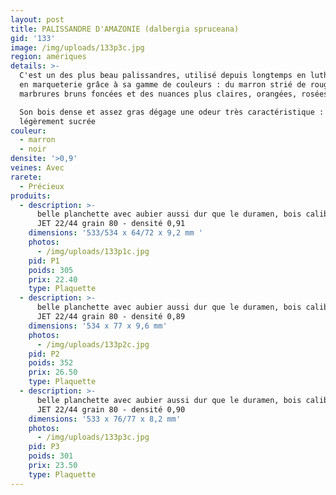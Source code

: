 ```yaml
---
layout: post
title: PALISSANDRE D'AMAZONIE (dalbergia spruceana)
gid: '133'
image: /img/uploads/133p3c.jpg
region: amériques
details: >-
  C'est un des plus beau palissandres, utilisé depuis longtemps en lutherie et
  en marqueterie grâce à sa gamme de couleurs : du marron strié de rouge, des
  marbrures bruns foncées et des nuances plus claires, orangées, rosées. 

  Son bois dense et assez gras dégage une odeur très caractéristique :
  légèrement sucrée
couleur:
  - marron
  - noir
densite: '>0,9'
veines: Avec
rarete:
  - Précieux
produits:
  - description: >-
      belle planchette avec aubier aussi dur que le duramen, bois calibré à la
      JET 22/44 grain 80 - densité 0,91
    dimensions: '533/534 x 64/72 x 9,2 mm '
    photos:
      - /img/uploads/133p1c.jpg
    pid: P1
    poids: 305
    prix: 22.40
    type: Plaquette
  - description: >-
      belle planchette avec aubier aussi dur que le duramen, bois calibré à la
      JET 22/44 grain 80 - densité 0,89
    dimensions: '534 x 77 x 9,6 mm'
    photos:
      - /img/uploads/133p2c.jpg
    pid: P2
    poids: 352
    prix: 26.50
    type: Plaquette
  - description: >-
      belle planchette avec aubier aussi dur que le duramen, bois calibré à la
      JET 22/44 grain 80 - densité 0,90
    dimensions: '533 x 76/77 x 8,2 mm'
    photos:
      - /img/uploads/133p3c.jpg
    pid: P3
    poids: 301
    prix: 23.50
    type: Plaquette
---
```


